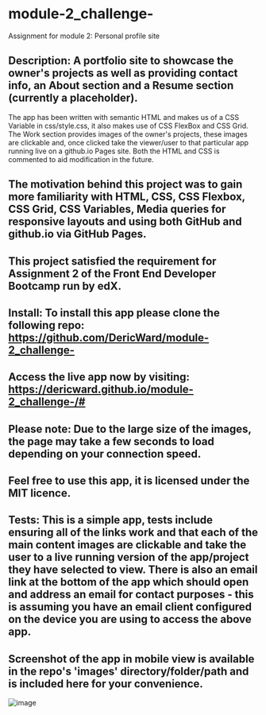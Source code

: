 # module-2_challenge-
Assignment for module 2: Personal profile site

## Description: A portfolio site to showcase the owner's projects as well as providing contact info, an About section and a Resume section (currently a placeholder).
The app has been written with semantic HTML and makes us of a CSS Variable in css/style.css, it also makes use of CSS FlexBox and CSS Grid. The Work section provides images of the owner's projects, these images are clickable and, once clicked take the viewer/user to that particular app running live on a github.io Pages site.
Both the HTML and CSS is commented to aid modification in the future.

## The motivation behind this project was to gain more familiarity with HTML, CSS, CSS Flexbox, CSS Grid, CSS Variables, Media queries for responsive layouts and using both GitHub and github.io via GitHub Pages.

## This project satisfied the requirement for Assignment 2 of the Front End Developer Bootcamp run by edX.

## Install: To install this app please clone the following repo: https://github.com/DericWard/module-2_challenge-

## Access the live app now by visiting: https://dericward.github.io/module-2_challenge-/#

## Please note: Due to the large size of the images, the page may take a few seconds to load depending on your connection speed.

## Feel free to use this app, it is licensed under the MIT licence.

## Tests: This is a simple app, tests include ensuring all of the links work and that each of the main content images are clickable and take the user to a live running version of the app/project they have selected to view. There is also an email link at the bottom of the app which should open and address an email for contact purposes - this is assuming you have an email client configured on the device you are using to access the above app.

## Screenshot of the app in mobile view is available in the repo's 'images' directory/folder/path and is included here for your convenience.

![image](https://user-images.githubusercontent.com/50495939/208542779-f3cf45f0-e7ca-4efc-bad9-37fbce6c6bda.png)

